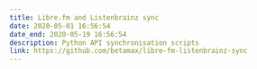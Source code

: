 ```yaml
---
title: Libre.fm and Listenbrainz sync
date: 2020-05-01 16:56:54
date_end: 2020-05-19 16:56:54
description: Python API synchronisation scripts
link: https://github.com/betamax/libre-fm-listenbrainz-sync
---
```

